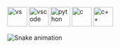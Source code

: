 <p align="left">
  <img src="https://seeklogo.com/images/V/visual-studio-logo-14F95CF819-seeklogo.com.png" alt="vs" width="45" height="45"/>
  <img src="https://cdn.jsdelivr.net/gh/devicons/devicon/icons/vscode/vscode-original.svg" alt="vscode" width="45" height="45"/>
  <img src="https://seeklogo.com/images/P/python-logo-A32636CAA3-seeklogo.com.png" alt="python" width="45" height="45"/>
  <img src="https://seeklogo.com/images/C/c-programming-language-logo-9B32D017B1-seeklogo.com.png" alt="c" width="45" height="45"/>
  <img src="https://seeklogo.com/images/C/c-logo-43CE78FF9C-seeklogo.com.png" alt="c++" width="45" height="45"/>
</p>

![Snake animation](https://github.com/fthcknmz/fthcknmz/blob/output/github-contribution-grid-snake.svg)
